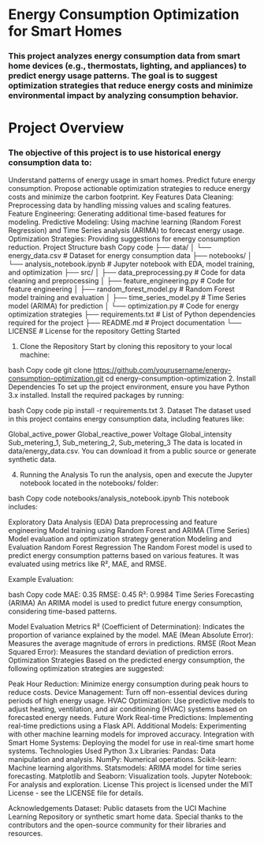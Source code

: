 # Energy Consumption Optimization for Smart Homes

### This project analyzes energy consumption data from smart home devices (e.g., thermostats, lighting, and appliances) to predict energy usage patterns. The goal is to suggest optimization strategies that reduce energy costs and minimize environmental impact by analyzing consumption behavior.

# Project Overview
### The objective of this project is to use historical energy consumption data to:

Understand patterns of energy usage in smart homes.
Predict future energy consumption.
Propose actionable optimization strategies to reduce energy costs and minimize the carbon footprint.
Key Features
Data Cleaning: Preprocessing data by handling missing values and scaling features.
Feature Engineering: Generating additional time-based features for modeling.
Predictive Modeling: Using machine learning (Random Forest Regression) and Time Series analysis (ARIMA) to forecast energy usage.
Optimization Strategies: Providing suggestions for energy consumption reduction.
Project Structure
bash
Copy code
├── data/
│   └── energy_data.csv  # Dataset for energy consumption data
├── notebooks/
│   └── analysis_notebook.ipynb  # Jupyter notebook with EDA, model training, and optimization
├── src/
│   ├── data_preprocessing.py  # Code for data cleaning and preprocessing
│   ├── feature_engineering.py  # Code for feature engineering
│   ├── random_forest_model.py  # Random Forest model training and evaluation
│   ├── time_series_model.py  # Time Series model (ARIMA) for prediction
│   └── optimization.py  # Code for energy optimization strategies
├── requirements.txt  # List of Python dependencies required for the project
├── README.md  # Project documentation
└── LICENSE  # License for the repository
Getting Started
1. Clone the Repository
Start by cloning this repository to your local machine:

bash
Copy code
git clone https://github.com/yourusername/energy-consumption-optimization.git
cd energy-consumption-optimization
2. Install Dependencies
To set up the project environment, ensure you have Python 3.x installed. Install the required packages by running:

bash
Copy code
pip install -r requirements.txt
3. Dataset
The dataset used in this project contains energy consumption data, including features like:

Global_active_power
Global_reactive_power
Voltage
Global_intensity
Sub_metering_1, Sub_metering_2, Sub_metering_3
The data is located in data/energy_data.csv. You can download it from a public source or generate synthetic data.

4. Running the Analysis
To run the analysis, open and execute the Jupyter notebook located in the notebooks/ folder:

bash
Copy code
notebooks/analysis_notebook.ipynb
This notebook includes:

Exploratory Data Analysis (EDA)
Data preprocessing and feature engineering
Model training using Random Forest and ARIMA (Time Series)
Model evaluation and optimization strategy generation
Modeling and Evaluation
Random Forest Regression
The Random Forest model is used to predict energy consumption patterns based on various features. It was evaluated using metrics like R², MAE, and RMSE.

Example Evaluation:

bash
Copy code
MAE: 0.35
RMSE: 0.45
R²: 0.9984
Time Series Forecasting (ARIMA)
An ARIMA model is used to predict future energy consumption, considering time-based patterns.

Model Evaluation Metrics
R² (Coefficient of Determination): Indicates the proportion of variance explained by the model.
MAE (Mean Absolute Error): Measures the average magnitude of errors in predictions.
RMSE (Root Mean Squared Error): Measures the standard deviation of prediction errors.
Optimization Strategies
Based on the predicted energy consumption, the following optimization strategies are suggested:

Peak Hour Reduction: Minimize energy consumption during peak hours to reduce costs.
Device Management: Turn off non-essential devices during periods of high energy usage.
HVAC Optimization: Use predictive models to adjust heating, ventilation, and air conditioning (HVAC) systems based on forecasted energy needs.
Future Work
Real-time Predictions: Implementing real-time predictions using a Flask API.
Additional Models: Experimenting with other machine learning models for improved accuracy.
Integration with Smart Home Systems: Deploying the model for use in real-time smart home systems.
Technologies Used
Python 3.x
Libraries:
Pandas: Data manipulation and analysis.
NumPy: Numerical operations.
Scikit-learn: Machine learning algorithms.
Statsmodels: ARIMA model for time series forecasting.
Matplotlib and Seaborn: Visualization tools.
Jupyter Notebook: For analysis and exploration.
License
This project is licensed under the MIT License - see the LICENSE file for details.

Acknowledgements
Dataset: Public datasets from the UCI Machine Learning Repository or synthetic smart home data.
Special thanks to the contributors and the open-source community for their libraries and resources.
